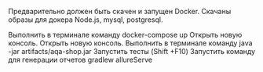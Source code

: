 Предварительно должен быть скачен и запущен Docker. Скачаны образы для докера Node.js, mysql, postgresql.

Выполнить в терминале команду docker-compose up
Открыть новую консоль.
Открыть новую консоль.
Выполнить в терминале команду java -jar artifacts/aqa-shop.jar
Запустить тесты (Shift +F10)
Запустить команду для генерации отчетов gradlew allureServe 
